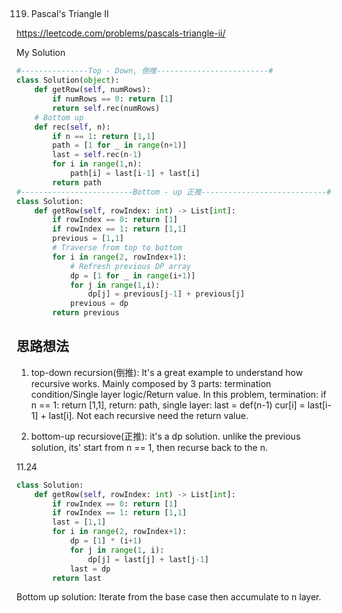 ## 
119. Pascal's Triangle II

https://leetcode.com/problems/pascals-triangle-ii/

My Solution

```python
#---------------Top - Down, 倒推-------------------------#
class Solution(object):
    def getRow(self, numRows):
        if numRows == 0: return [1]
        return self.rec(numRows)
    # Bottom up
    def rec(self, n):
        if n == 1: return [1,1]
        path = [1 for _ in range(n+1)]
        last = self.rec(n-1)
        for i in range(1,n):
            path[i] = last[i-1] + last[i]
        return path
#-------------------------Bottom - up 正推----------------------------#
class Solution:
    def getRow(self, rowIndex: int) -> List[int]:
        if rowIndex == 0: return [1]
        if rowIndex == 1: return [1,1]
        previous = [1,1]
        # Traverse from top to bottom
        for i in range(2, rowIndex+1):
            # Refresh previous DP array
            dp = [1 for _ in range(i+1)]
            for j in range(1,i):
                dp[j] = previous[j-1] + previous[j]
            previous = dp
        return previous       
```

## 思路想法
1. top-down recursion(倒推): It's a great example to understand how recursive works. Mainly composed by 3 parts: termination condition/Single layer logic/Return value.
In this problem, termination: if n == 1: return [1,1], return: path, single layer: last = def(n-1) cur[i] = last[i-1] + last[i]. Not each recursive need the return 
value.

2. bottom-up recursiove(正推): it's a dp solution. unlike the previous solution, its' start from n == 1, then recurse back to the n.

11.24

```python
class Solution:
    def getRow(self, rowIndex: int) -> List[int]:
        if rowIndex == 0: return [1]
        if rowIndex == 1: return [1,1]
        last = [1,1]
        for i in range(2, rowIndex+1): 
            dp = [1] * (i+1)
            for j in range(1, i):
                dp[j] = last[j] + last[j-1]
            last = dp
        return last
```
Bottom up solution: Iterate from the base case then accumulate to n layer. 
